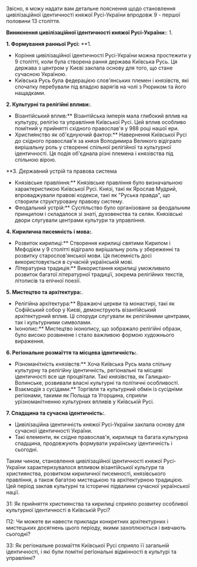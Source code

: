 Звісно, я можу надати вам детальне пояснення щодо становлення цивілізаційної ідентичності княжої Русі-України впродовж 9 - першої половини 13 століття.

**Виникнення цивілізаційної ідентичності княжої Русі-України:**: 1.

**1. Формування ранньої Русі:** **1.
   - Коріння цивілізаційної ідентичності Русі-України можна простежити у 9 столітті, коли була створена рання держава Київська Русь. Ця держава з центром у Києві заклала основу для того, що стане сучасною Україною.
   - Київська Русь була федерацією слов'янських племен і князівств, які спочатку перебували під владою варягів на чолі з Рюриком та його нащадками.

**2. Культурні та релігійні впливи:**.
   - Візантійський вплив:** Візантійська імперія мала глибокий вплив на культуру, релігію та управління Київської Русі. Цей вплив особливо помітний у прийнятті східного православ'я у 988 році нашої ери.
   - Християнство як об'єднуючий фактор:** Навернення Київської Русі до східного православ'я за князя Володимира Великого відіграло вирішальну роль у створенні спільної релігійної та культурної ідентичності. Ця подія об'єднала різні племена і князівства під спільною вірою.

**3. Державний устрій та правова система
   - Князівське правління:** Князівське правління було визначальною характеристикою Київської Русі. Князі, такі як Ярослав Мудрий, впроваджували правові кодекси, такі як "Руська правда", що створили структуровану правову систему.
   - Феодальний устрій:** Суспільство було організоване за феодальним принципом і складалося зі знаті, духовенства та селян. Князівські двори слугували центрами культури та управління.

**4. Кирилична писемність і мова:**.
   - Розвиток кирилиці:** Створення кирилиці святими Кирилом і Мефодієм у 9 столітті відіграло вирішальну роль у збереженні та розвитку старослов'янської мови. Ця писемність досі використовується в сучасній українській мові.
   - Літературна традиція:** Використання кирилиці уможливило розвиток багатої літературної традиції, зокрема релігійних текстів, літописів та епічної поезії.

**5. Мистецтво та архітектура:**.
   - Релігійна архітектура:** Вражаючі церкви та монастирі, такі як Софійський собор у Києві, демонструють візантійський архітектурний вплив. Ці споруди слугували як релігійними центрами, так і культурними символами.
   - Іконопис:** Мистецтво іконопису, що зображало релігійні образи, було високо розвинене і стало важливою формою художнього вираження.

**6. Регіональне розмаїття та місцева ідентичність:**.
   - Різноманітність князівств:** Хоча Київська Русь мала спільну культурну та релігійну ідентичність, регіональні та місцеві ідентичності все ще процвітали. Такі князівства, як Галицько-Волинське, розвивали власні культурні та політичні особливості.
   - Взаємодія з сусідами:** Торгівля та культурний обмін із сусідніми регіонами, такими як Польща та Угорщина, сприяли урізноманітненню культурних впливів у Київській Русі.

**7. Спадщина та сучасна ідентичність:**.
   - Цивілізаційна ідентичність княжої Русі-України заклала основу для сучасної ідентичності України.
   - Такі елементи, як східне православ'я, кирилиця та багата культурна спадщина, продовжують формувати українську ідентичність і сьогодні.

Таким чином, становлення цивілізаційної ідентичності княжої Русі-України характеризувалося впливом візантійської культури та християнства, розвитком кириличної писемності, князівського правління, а також багатою мистецькою та архітектурною традицією. Цей період заклав культурні та історичні підвалини сучасної української нації.

З1: Як прийняття християнства та кирилиці сприяло розвитку особливої культурної ідентичності в Київській Русі?

П2: Чи можете ви навести приклади конкретних архітектурних і мистецьких досягнень цього періоду, якими захоплюються і вивчають сьогодні?

З3: Як регіональне розмаїття Київської Русі сприяло її загальній ідентичності, і які були помітні регіональні відмінності в культурі та управлінні?
